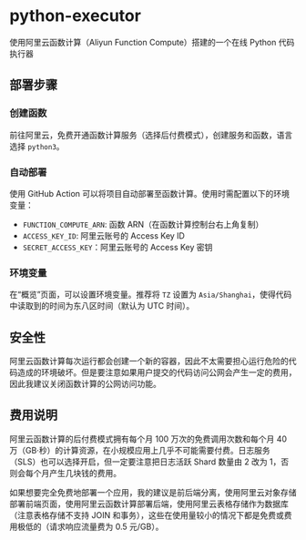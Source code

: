 # python-executor

使用阿里云函数计算（Aliyun Function Compute）搭建的一个在线 Python 代码执行器

## 部署步骤

### 创建函数

前往阿里云，免费开通函数计算服务（选择后付费模式），创建服务和函数，语言选择 `python3`。

### 自动部署

使用 GitHub Action 可以将项目自动部署至函数计算。使用时需配置以下的环境变量：

- `FUNCTION_COMPUTE_ARN`: 函数 ARN（在函数计算控制台右上角复制）
- `ACCESS_KEY_ID`: 阿里云账号的 Access Key ID
- `SECRET_ACCESS_KEY`：阿里云账号的 Access Key 密钥

### 环境变量

在“概览”页面，可以设置环境变量。推荐将 `TZ` 设置为 `Asia/Shanghai`，使得代码中读取到的时间为东八区时间（默认为 UTC 时间）。

## 安全性

阿里云函数计算每次运行都会创建一个新的容器，因此不太需要担心运行危险的代码造成的环境破坏。但是要注意如果用户提交的代码访问公网会产生一定的费用，因此我建议关闭函数计算的公网访问功能。

## 费用说明

阿里云函数计算的后付费模式拥有每个月 100 万次的免费调用次数和每个月 40 万（GB·秒）的计算资源，在小规模应用上几乎不可能需要付费。日志服务（SLS）也可以选择开启，但一定要注意把日志活跃 Shard 数量由 2 改为 1，否则会每个月产生几块钱的费用。

如果想要完全免费地部署一个应用，我的建议是前后端分离，使用阿里云对象存储部署前端页面，使用阿里云函数计算部署后端，使用阿里云表格存储作为数据库（注意表格存储不支持 JOIN 和事务），这些在使用量较小的情况下都是免费或费用极低的（请求响应流量费为 0.5 元/GB）。
